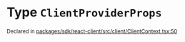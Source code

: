# Type `ClientProviderProps`
<sub>Declared in [packages/sdk/react-client/src/client/ClientContext.tsx:50](https://github.com/dxos/dxos/blob/main/packages/sdk/react-client/src/client/ClientContext.tsx#L50)</sub>






